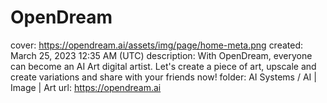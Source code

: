 # OpenDream

cover: https://opendream.ai/assets/img/page/home-meta.png
created: March 25, 2023 12:35 AM (UTC)
description: With OpenDream, everyone can become an AI Art digital artist. Let's create a piece of art, upscale and create variations and share with your friends now!
folder: AI Systems / AI | Image | Art
url: https://opendream.ai